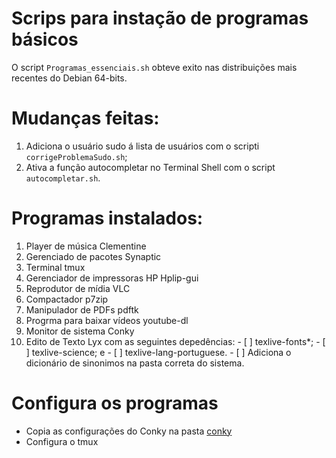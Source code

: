 
# Scrips para instação de programas básicos
O script `Programas_essenciais.sh` obteve exito nas distribuições mais recentes do Debian 64-bits.

# Mudanças feitas:
  1. Adiciona o usuário sudo á lista de usuários com o scripti `corrigeProblemaSudo.sh`;
  2. Ativa a função autocompletar no Terminal Shell com o script `autocompletar.sh`.

# Programas instalados:
  1. Player de música Clementine
  2. Gerenciado de pacotes Synaptic
  3. Terminal tmux
  4. Gerenciador de impressoras HP Hplip-gui
  5. Reprodutor de mídia VLC
  6. Compactador p7zip
  7. Manipulador de PDFs pdftk
  8. Progrma para baixar vídeos youtube-dl
  9. Monitor de sistema Conky
  10. Edito de Texto Lyx com as seguintes depedências:
    - [ ] texlive-fonts*;
    - [ ] texlive-science; e
    - [ ] texlive-lang-portuguese.
    - [ ] Adiciona o dicionário de sinonimos na pasta correta do sistema.

# Configura os programas
- Copia as configurações do Conky na pasta [conky](conky/conky.config)
- Configura o tmux
